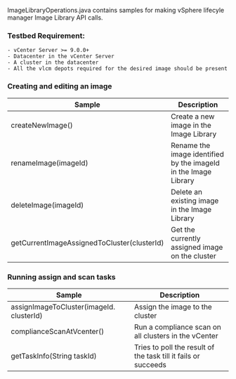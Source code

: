 ImageLibraryOperations.java contains samples for making vSphere lifecyle manager Image Library API calls.

### Testbed Requirement:

    - vCenter Server >= 9.0.0+
    - Datacenter in the vCenter Server
    - A cluster in the datacenter
    - All the vlcm depots required for the desired image should be present

### Creating and editing an image

| Sample                                                              | Description                                                                        |
|---------------------------------------------------------------------|------------------------------------------------------------------------------------|
| createNewImage()                                                    | Create a new image in the Image Library                                            |
| renameImage(imageId)                                                | Rename the image identified by the imageId in the Image Library                    |
| deleteImage(imageId)                                                | Delete an existing image in the Image Library                                      |
| getCurrentImageAssignedToCluster(clusterId)                         | Get the currently assigned image on the cluster                                    |


### Running assign and scan tasks

| Sample                                    | Description                                                       |
|-------------------------------------------|-------------------------------------------------------------------|
| assignImageToCluster(imageId. clusterId)  | Assign the image to the cluster                                   |
| complianceScanAtVcenter()                 | Run a compliance scan on all clusters in the vCenter              |
| getTaskInfo(String taskId)                | Tries to poll the result of the task till it fails or succeeds    |
